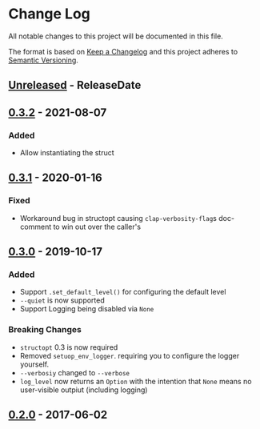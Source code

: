 # Change Log
All notable changes to this project will be documented in this file.

The format is based on [Keep a Changelog](http://keepachangelog.com/)
and this project adheres to [Semantic Versioning](http://semver.org/).

<!-- next-header -->
## [Unreleased] - ReleaseDate

## [0.3.2] - 2021-08-07

### Added

- Allow instantiating the struct

## [0.3.1] - 2020-01-16

### Fixed

- Workaround bug in structopt causing `clap-verbosity-flag`s doc-comment to win out over the caller's

## [0.3.0] - 2019-10-17
### Added
- Support `.set_default_level()` for configuring the default level
- `--quiet` is now supported
- Support Logging being disabled via `None`

### Breaking Changes
- `structopt` 0.3 is now required
- Removed `setuop_env_logger`. requiring you to configure the logger yourself.
- `--verbosiy` changed to `--verbose`
- `log_level` now returns an `Option` with the intention that `None` means no user-visible outpiut (including logging)

## [0.2.0] - 2017-06-02

<!-- next-url -->
[Unreleased]: https://github.com/rust-cli/clap-verbosity-flag/compare/v0.3.2...HEAD
[0.3.2]: https://github.com/rust-cli/clap-verbosity-flag/compare/v0.3.1...v0.3.2
[0.3.1]: https://github.com/rust-cli/clap-verbosity-flag/compare/v0.3.0...v0.3.1
[0.3.0]: https://github.com/rust-cli/clap-verbosity-flag/compare/0.2.0...v0.3.0
[0.2.0]: https://github.com/rust-cli/clap-verbosity-flag/compare/v0.1.0...0.2.0

